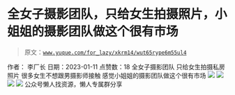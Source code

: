 # 全女子摄影团队，只给女生拍摄照片，小姐姐的摄影团队做这个很有市场

> 原文：[`www.yuque.com/for_lazy/xkrm14/wut65rype6m55ul4`](https://www.yuque.com/for_lazy/xkrm14/wut65rype6m55ul4)

<ne-p id="u09f516de" data-lake-id="u09f516de"><ne-text id="u44960d63">作者： 李厂长</ne-text></ne-p> <ne-p id="uf65fc7f5" data-lake-id="uf65fc7f5"><ne-text id="u4ab46f6d">日期：2023-01-11</ne-text></ne-p> <ne-p id="u45aedad3" data-lake-id="u45aedad3"><ne-text id="uaf85c8cc">点赞数：</ne-text><ne-text id="ub98cc22e" ne-bold="true">18</ne-text></ne-p> <ne-hole id="uc39e7008" data-lake-id="uc39e7008"><ne-card data-card-name="hr" data-card-type="block" id="S6WNb" data-event-boundary="card"><ne-p id="ue0b9599c" data-lake-id="ue0b9599c"><ne-text id="ub7a31262">全女子摄影团队 只给女生拍摄私房照片 很多女生不想跟男摄影师接触 感觉小姐姐的摄影团队做这个很有市场</ne-text></ne-p> <ne-p id="uceebce1a" data-lake-id="uceebce1a"><ne-card data-card-name="image" data-card-type="inline" id="MJhh6" data-event-boundary="card">![](img/a8106023edaba7fdf0849090e8fc9a57.png)</ne-card></ne-p> <ne-p id="uf266fbf5" data-lake-id="uf266fbf5"><ne-card data-card-name="image" data-card-type="inline" id="yvDqp" data-event-boundary="card">![](img/57e9144a6b615a8a956ae13264b8ad5c.png)</ne-card></ne-p> <ne-p id="u9c358766" data-lake-id="u9c358766"><ne-card data-card-name="image" data-card-type="inline" id="CG7KB" data-event-boundary="card">![](img/b1ce4cd212ac3f5d27999dfd54f9cbd0.png)</ne-card></ne-p> <ne-p id="u5a9a7e95" data-lake-id="u5a9a7e95"><ne-card data-card-name="image" data-card-type="inline" id="S0cAk" data-event-boundary="card">![](img/998bebc63c325f80c76e1e0deee8edab.png)</ne-card></ne-p> <ne-hole id="u96016c9a" data-lake-id="u96016c9a"><ne-card data-card-name="hr" data-card-type="block" id="sEjBO" data-event-boundary="card"><ne-p id="u43270080" data-lake-id="u43270080"><ne-text id="u418c2925">公众号懒人找资源，懒人专属群分享</ne-text></ne-p></ne-card></ne-hole></ne-card></ne-hole>